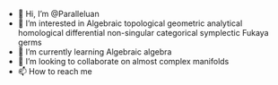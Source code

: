 - 👋 Hi, I’m @Paralleluan
- 👀 I’m interested in Algebraic topological geometric analytical homological differential non-singular categorical symplectic Fukaya germs
- 🌱 I’m currently learning Algebraic algebra
- 💞️ I’m looking to collaborate on almost complex manifolds
- 📫 How to reach me 

<!---
Paralleluan/Paralleluan is a ✨ special ✨ repository because its `README.md` (this file) appears on your GitHub profile.
You can click the Preview link to take a look at your changes.
--->
